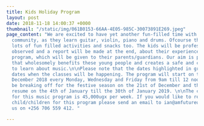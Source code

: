 ```yaml
---
title: Kids Holiday Program
layout: post
date: 2018-11-18 14:00:37 +0000
thumbnail: "/static/img/061B0153-66AA-4E05-985C-30073891E269.jpeg"
page_content: "We are excited to have yet another fun-filled time with kids in our
  community, as they learn guitar, violin, piano and drums. Ofcourse their will be
  lots of fun filled activities and snacks too. The kids will be professionally taught,
  observed and a report will be made at the end, about their experience during this
  program, which will be given to their parents/guardians. Our aim is provide a service
  that wholesomely benefits these young people and creates a safe and conducive atmosphere
  to learn about music.\n\nPlease note that the dates highlighted in green, are the
  dates when the classes will be happening. The program will start on the 10th of
  December 2018 every Monday, Wednesday and Friday from 9am till 12 noon. We shall
  be breaking off for the festive season on the 21st of December and the program will
  resume on the 4th of January till the 30th of January 2019. \n\nThe cost per child
  for this music program is 45,000ugx per week. If you would like to register your
  child/children for this program please send an email to ian@amfutureug.com or call
  us on +256 706 559 412. "

---
```

